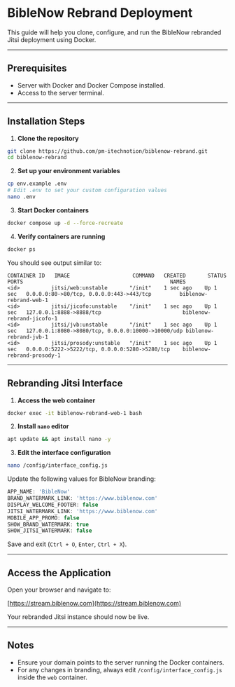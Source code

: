 # BibleNow Rebrand Deployment

This guide will help you clone, configure, and run the BibleNow rebranded Jitsi deployment using Docker.

---

## Prerequisites

* Server with Docker and Docker Compose installed.
* Access to the server terminal.

---

## Installation Steps

1. **Clone the repository**

```bash
git clone https://github.com/pm-itechnotion/biblenow-rebrand.git
cd biblenow-rebrand
```

2. **Set up your environment variables**

```bash
cp env.example .env
# Edit .env to set your custom configuration values
nano .env
```

3. **Start Docker containers**

```bash
docker compose up -d --force-recreate
```

4. **Verify containers are running**

```bash
docker ps
```

You should see output similar to:

```
CONTAINER ID   IMAGE                    COMMAND   CREATED       STATUS       PORTS                                               NAMES
<id>          jitsi/web:unstable       "/init"    1 sec ago    Up 1 sec   0.0.0.0:80->80/tcp, 0.0.0.0:443->443/tcp         biblenow-rebrand-web-1
<id>          jitsi/jicofo:unstable    "/init"    1 sec ago    Up 1 sec   127.0.0.1:8888->8888/tcp                          biblenow-rebrand-jicofo-1
<id>          jitsi/jvb:unstable       "/init"    1 sec ago    Up 1 sec   127.0.0.1:8080->8080/tcp, 0.0.0.0:10000->10000/udp biblenow-rebrand-jvb-1
<id>          jitsi/prosody:unstable   "/init"    1 sec ago    Up 1 sec   0.0.0.0:5222->5222/tcp, 0.0.0.0:5280->5280/tcp    biblenow-rebrand-prosody-1
```

---

## Rebranding Jitsi Interface

1. **Access the web container**

```bash
docker exec -it biblenow-rebrand-web-1 bash
```

2. **Install `nano` editor**

```bash
apt update && apt install nano -y
```

3. **Edit the interface configuration**

```bash
nano /config/interface_config.js
```

Update the following values for BibleNow branding:

```javascript
APP_NAME: 'BibleNow'
BRAND_WATERMARK_LINK: 'https://www.biblenow.com'
DISPLAY_WELCOME_FOOTER: false
JITSI_WATERMARK_LINK: 'https://www.biblenow.com'
MOBILE_APP_PROMO: false
SHOW_BRAND_WATERMARK: true
SHOW_JITSI_WATERMARK: false
```

Save and exit (`Ctrl + O`, `Enter`, `Ctrl + X`).

---

## Access the Application

Open your browser and navigate to:

[https://stream.biblenow.com](https://stream.biblenow.com)

Your rebranded Jitsi instance should now be live.

---

## Notes

* Ensure your domain points to the server running the Docker containers.
* For any changes in branding, always edit `/config/interface_config.js` inside the `web` container.
